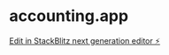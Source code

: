 # accounting.app

[Edit in StackBlitz next generation editor ⚡️](https://stackblitz.com/~/github.com/cerit991/accounting.app)